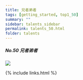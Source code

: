 ```yaml
---
title: 兄者弟者
tags: [getting_started, top1_50]
summary: ""
sidebar: talents_sidebar
permalink: talents_50.html
folder: talents
---
```



##### No.50 兄者弟者 

![](https://yt3.ggpht.com/ytc/AKedOLTNapOcE69rrSyvRLFhW4bqPHOGIcPwPPvqTIgvtQ=s176-c-k-c0x00ffffff-no-rj)






{% include links.html %}
